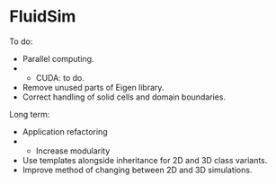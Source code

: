 # FluidSim

To do:
 - Parallel computing.
 - - CUDA: to do.
 - Remove unused parts of Eigen library.
 - Correct handling of solid cells and domain boundaries.
 

Long term:
 - Application refactoring
 - - Increase modularity
 - Use templates alongside inheritance for 2D and 3D class variants.
 - Improve method of changing between 2D and 3D simulations.
